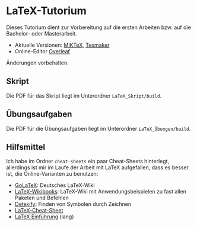 # LaTeX-Tutorium

Dieses Tutorium dient zur Vorbereitung auf die ersten Arbeiten bzw. auf die Bachelor- oder Masterarbeit.

- Aktuelle Versionen: [MiKTeX](https://miktex.org/download), [Texmaker](https://www.xm1math.net/texmaker/download.html)
- Online-Editor [Overleaf](https://www.overleaf.com/)

Änderungen vorbehalten.

## Skript

Die PDF für das Skript liegt im Unterordner `LaTeX_Skript/build`.

## Übungsaufgaben

Die PDF für die Übungsaufgaben liegt im Unterordner `LaTeX_Übungen/build`.

## Hilfsmittel

Ich habe im Ordner `cheat-sheets` ein paar Cheat-Sheets hinterlegt, allerdings ist mir im Laufe der Arbeit mit LaTeX aufgefallen, dass es besser ist, die Online-Varianten zu benutzen:

- [GoLaTeX](https://golatex.de/wiki/index.php/Hauptseite): Deutsches LaTeX-Wiki
- [LaTeX-Wikibooks](https://en.wikibooks.org/wiki/LaTeX): LaTeX-Wiki mit Anwendungsbeispielen zu fast allen Paketen und Befehlen
- [Detexify](https://detexify.kirelabs.org/classify.html): Finden von Symbolen durch Zeichnen
- [LaTeX-Cheat-Sheet](http://wch.github.io/latexsheet/)
- [LaTeX Einführung](https://tobi.oetiker.ch/lshort/lshort.pdf) (lang)
